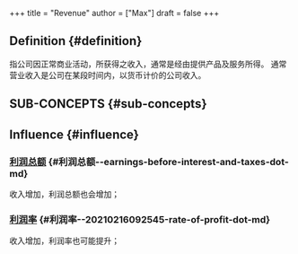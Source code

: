 +++
title = "Revenue"
author = ["Max"]
draft = false
+++

## Definition {#definition}

指公司因正常商业活动，所获得之收入，通常是经由提供产品及服务所得。
通常营业收入是公司在某段时间内，以货币计价的公司收入。


## SUB-CONCEPTS {#sub-concepts}


## Influence {#influence}


### [利润总额](earnings-before-interest-and-taxes.md) {#利润总额--earnings-before-interest-and-taxes-dot-md}

收入增加，利润总额也会增加；


### [利润率](20210216092545-rate_of_profit.md) {#利润率--20210216092545-rate-of-profit-dot-md}

收入增加，利润率也可能提升；
